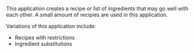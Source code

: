 This application creates a recipe or list of ingredients that may go well with each other. A small amount of recipies are used in this application.

Variations of this application include:
* Recipes with restrictions
* Ingredient substitutions
